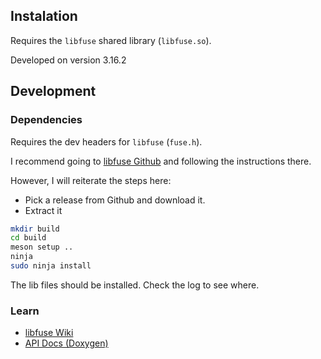 
## Instalation

Requires the `libfuse` shared library (`libfuse.so`).

Developed on version 3.16.2

## Development

### Dependencies

Requires the dev headers for `libfuse` (`fuse.h`).

I recommend going to [libfuse Github](https://github.com/libfuse/libfuse) and following the instructions there.

However, I will reiterate the steps here:

- Pick a release from Github and download it.
- Extract it 

```bash
mkdir build
cd build
meson setup ..
ninja
sudo ninja install
```

The lib files should be installed. Check the log to see where.

### Learn

- [libfuse Wiki](https://github.com/libfuse/libfuse/wiki)
- [API Docs (Doxygen)](https://libfuse.github.io/doxygen/)

